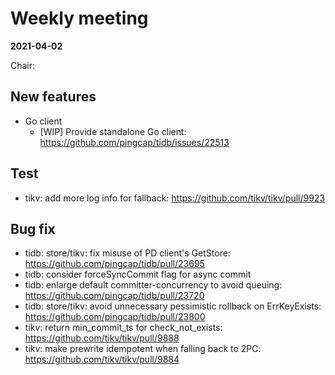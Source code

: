 # Weekly meeting

**2021-04-02**

Chair:

## New features

* Go client
  * [WIP] Provide standalone Go client: https://github.com/pingcap/tidb/issues/22513

## Test

* tikv: add more log info for fallback: https://github.com/tikv/tikv/pull/9923

## Bug fix

* tidb: store/tikv: fix misuse of PD client's GetStore: https://github.com/pingcap/tidb/pull/23695
* tidb: consider forceSyncCommit flag for async commit
* tidb: enlarge default committer-concurrency to avoid queuing: https://github.com/pingcap/tidb/pull/23720
* tidb: store/tikv: avoid unnecessary pessimistic rollback on ErrKeyExists: https://github.com/pingcap/tidb/pull/23800
* tikv: return min_commit_ts for check_not_exists: https://github.com/tikv/tikv/pull/9888
* tikv: make prewrite idempotent when falling back to 2PC: https://github.com/tikv/tikv/pull/9884
